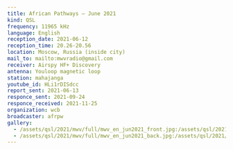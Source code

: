 ```yaml
---
title: African Pathways — June 2021
kind: QSL
frequency: 11965 kHz
language: English
reception_date: 2021-06-12
reception_time: 20.26-20.56
location: Moscow, Russia (inside city)
mail_to: mailto:mwvradio@gmail.com
receiver: Airspy HF+ Discovery
antenna: Youloop magnetic loop
station: mahajanga
youtube_id: HLi1rDISdcc
report_sent: 2021-06-13
responce_sent: 2021-09-24
responce_received: 2021-11-25
organization: wcb
broadcaster: afrpw
gallery:
  - /assets/qsl/2021/mwv/full/mwv_en_jun2021_front.jpg:/assets/qsl/2021/mwv/small/mwv_en_jun2021_front.jpg
  - /assets/qsl/2021/mwv/full/mwv_en_jun2021_back.jpg:/assets/qsl/2021/mwv/small/mwv_en_jun2021_back.jpg
---
```


